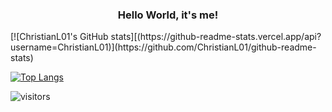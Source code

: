 <h3 align=center>Hello World, it's me!</h3>
[![ChristianL01's GitHub stats][(https://github-readme-stats.vercel.app/api?username=ChristianL01)](https://github.com/ChristianL01/github-readme-stats)

[![Top Langs](https://github-readme-stats.vercel.app/api/top-langs/?username=ChristianL01&layout=compact)](https://github.com/ChristianL01/github-readme-stats)

![visitors](https://visitor-badge.glitch.me/badge?page_id=ChristianL01.ChristianL01)


<!--
**ChristianL01/ChristianL01** is a ✨ _special_ ✨ repository because its `README.md` (this file) appears on your GitHub profile.

Here are some ideas to get you started:

- 🔭 I’m currently working on ...
- 🌱 I’m currently learning ...
- 👯 I’m looking to collaborate on ...
- 🤔 I’m looking for help with ...
- 💬 Ask me about ...
- 📫 How to reach me: ...
- 😄 Pronouns: ...
- ⚡ Fun fact: ...
-->
